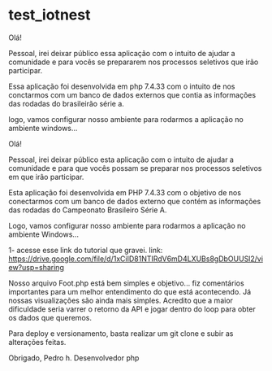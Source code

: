 # test_iotnest

Olá! 

Pessoal, irei deixar público essa aplicação com o intuito de ajudar a comunidade e para vocês se prepararem nos processos seletivos que irão participar. 

Essa aplicação foi desenvolvida em php 7.4.33 com o intuito de nos conctarmos com um banco de dados externos que contia as informações das rodadas do brasileirão série a. 

logo, vamos configurar nosso ambiente para rodarmos a aplicação no ambiente windows...


Olá!

Pessoal, irei deixar público esta aplicação com o intuito de ajudar a comunidade e para que vocês possam se preparar nos processos seletivos em que irão participar.

Esta aplicação foi desenvolvida em PHP 7.4.33 com o objetivo de nos conectarmos com um banco de dados externo que contém as informações das rodadas do Campeonato Brasileiro Série A.

Logo, vamos configurar nosso ambiente para rodarmos a aplicação no ambiente Windows...

1- acesse esse link do tutorial que gravei.
   link: https://drive.google.com/file/d/1xCiID81NTIRdV6mD4LXUBs8gDbOUUSl2/view?usp=sharing

Nosso arquivo Foot.php está bem simples e objetivo... fiz comentários importantes para um melhor entendimento do que está acontecendo. Já nossas visualizações são ainda mais simples. Acredito que a maior dificuldade seria varrer o retorno da API e jogar dentro do loop para obter os dados que queremos.

Para deploy e versionamento, basta realizar um git clone e subir as alterações feitas.   

Obrigado,
Pedro h. Desenvolvedor php
